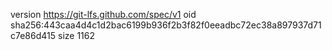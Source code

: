 version https://git-lfs.github.com/spec/v1
oid sha256:443caa4d4c1d2bac6199b936f2b3f82f0eeadbc72ec38a897937d71c7e86d415
size 1162
